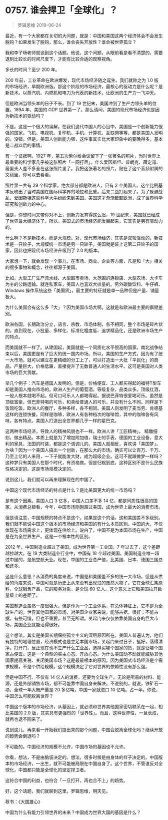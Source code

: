 # 0757. 谁会捍卫「全球化」？
> 罗辑思维
2019-06-24

最近，有一个大家都在关切的大问题，就是：中国和美国这两个经济体会不会发生脱钩？如果发生了脱钩，那么，谁会丧失开放性？谁会被世界孤立？

我和李子旸老师就谈到这个话题。他说，这个问题，从眼前看是看不清楚的，需要退到比较长的时间尺度下，才能有比较合适的观察视角。

多长的时间？至少 200 年。

200 年前，工业革命在欧洲爆发，现代市场经济随之诞生。我们就称之为 1.0 版的市场经济，早期欧洲版。那这个阶段的市场经济，最核心的驱动力是什么呢？是新技术。以蒸汽机、内燃机和电力为代表的新技术，让欧洲的生产力一飞冲天。

但是欧洲当领头羊的日子不长。到了 19 世纪末，美国冲到了生产力领头羊的位置。1894 年，美国的 GDP 世界第一了。那么请问，美国的现代市场经济也是因为新技术的驱动吗？

不是。这是一个很大的误解。在我们这代中国人的心目中，美国是一个创新能力很强的国家。飞机、电视机、复印机、手机、计算机、互联网等等，都是美国人发明的。没错。但是，美国人创新能力强，这件事其实比大家印象中的要晚得多，基本是二战以后的事情。

有一个证据啊。1927 年，第五次索尔维会议留下了一张著名的照片，当时世界上最重要的科学家几乎被这张照片「一网打尽」。什么爱因斯坦、普朗克、薛定谔、居里夫人差不多全在这张照片里了。我把这张著名的照片，贴在了这个音频附属的文稿里，你可以去看看。

照片里一共有 29 个科学家，绝大部分都是欧洲人，只有 2 个美国人。这个比例基本反映出了当时美国在国际科学界的地位和比重。后来二战打起来了。为了躲避战乱，爱因斯坦这些科学大牛纷纷来到美国，美国这才渐渐赶超欧洲，成了世界科学研究和创新力的中心。

但是，你想时间又带你对不上，创新力发育得这么迟，19 世纪末，美国就已经成了世界最大经济体了。所以，美国式的市场经济能发展起来，它其实是另有驱动力的。

什么啊？不是新技术，而是大规模。对，现代市场经济，其实是双轮驱动的。新技术是一只轮子，大规模统一市场是另一只轮子。美国就是装上这第二只轮子的国家，因此也把现代市场经济升级到了 2.0 的版本。

大家想一下，就会发现一个事儿，在市场、商业、企业等方面，凡是和「大」相关的很多事物和概念，往往都源于美国。

比如，大型工厂生产流水线、大型超市卖场、大范围的连锁店、大型农场、大卡车为主的公路运输。就连私家车，美国人也喜欢大排量的。另外碳酸饮料、牛仔裤、Windows 操作系统这些「美国货」，最主要的特征就是单一品种但是产量、销量极大。

为什么美国会有这么多「大」？因为美国市场大啊。这就是和欧洲最主要的禀赋差别。

欧洲各国，长期政治分立，语言、宗教、市场体制，各不相同，整个市场是碎片状的。直到现在，小批量、多样化、标准化程度低、追求精品化，还是欧洲市场生产的特点。

而美国就不一样了。从建国起，美国就是一个同质化水平很高的国家。南北战争结束以后，美国更是有了巨大的统一国内市场。所以，美国的生产方式，因为有了统一大市场，就可以建立在更精细的分工上了，可以打造出一大批「平民化」的商品，产量巨大，价格低廉，直接提升了无数普通人的生活水平。这可是美国对人类市场的巨大贡献。

举几个例子：汽车是德国人发明的。但是，价格便宜、工人都买得起的福特T型车却是美国人推向市场的。欧洲人生产的葡萄酒，等级复杂，品类众多。顶级红酒，一般人根本就喝不起。但可口可乐人人都喝得起。据说巴菲特很爱喝可乐。虽然是顶级富豪，但巴菲特喝的可乐，和卖给普通人的可乐，并没有什么不同。同样是下饭馆吃饭，欧洲人的餐厅，多种多样，各不相同。美国人则发明了麦当劳、肯德基这样的连锁快餐。同样是咖啡，欧洲人有各种档次的咖啡馆，其中的咖啡各有风味，各有特点。美国人打造出全世界都几乎一样的星巴克。

这两种市场经济，导致人的精神风貌也不一样。欧洲人讲「工匠精神」。 精雕细刻，做出精品，本质上就是为了增加附加值，瑞士的手表，德国的工业设备，意大利的家具，法国的时装，都是这个调调儿的。美国人就相反，喜欢讲「美国梦」。为啥？因为一个美国人搞出一个创新，在那么大的市场。确实可以让百万、千万、乃至上亿的人来用，一下子就能发大财，成为超级企业。这可不就跟做梦一样吗？这种梦只有美国人在那个时代，有资格做。但是归根到底，这种区别不是什么民族性格决定的。这是市场规模决定的。

说到这儿，我们就可以再来理解现在的中国了。

中国这个现代市场经济的特点是什么？是比美国更大的统一市场吗？

是有这个因素。美国人口 3 亿多，中国人口差不多 14 亿，都是同质性很高的国家。从消费总额看，今年，中国市场刚刚超过美国，成为世界上最大的消费市场。

但是请注意，中国规模的特点不是这个。如果是这个的话，这和美国差不多级别。我们就不能说中国这个版本的市场经济和美国的有什么本质区别。中国的大，不仅体现在市场需求上，更体现在供给上。说白了，中国不是为本国市场在生产，中国是在为全世界生产。这是一个根本性的区别。

2012 年，中国制造业超过了美国，成为世界第一工业国。7 年过去了，这个差距越拉越大。在 19 大类制造业行业中，中国有 18 个超过美国。美国制造业唯一超过中国的，是航空航天业。现在，中国的工业总产值，比美国、日本、德国三国总和还多。

这是什么意思？从消费的角度来说，中国是和美国差不多的统一大市场。但是从供给的角度来说，中国可就是历史上从来没有出现过的庞然大物了。它在全球汇集原料，全球销售产品，它的服务对象，是全球 60 亿人。这个意义上它和美国拉开数量级上的差距了。

美国制造业虽然一度很强大，但是作为一个工业体系，在总体特征上，它不是为全球生产的。世界其他国家的市场，对美国企业家来说，能够占据，很好；不能占据，有些可惜，但也不重要，甚至无所谓。关起门来仅仅依靠美国自身的巨大市场，美国企业就能活得很好。

这个想法，其实是美国长期保持孤立主义的深层原因所在。美国人普遍认为，他们有独特的地理位置，经济模式也是立足本国市场，关起门来过日子，挺好，落得清净。打开门，反正现在也不生产什么工业品，选择买哪个国家的货，就是让哪个国家占便宜。这是一个典型的买主心态、开放心态。为什么美国动不动就能威胁其他国家提高关税、关闭美国市场？这是最最根本的原因。因为美国式市场经济是个需求规模，不是个供给规模。这个规模决定了它对世界的依赖性没有那么强。

但是中国不行。不仅有 14 亿人的消费，还要为全球生产，无论是所需的材料、能源，还是外部销售市场，都不可能靠中国自身来解决。不说别的，就说，铁矿石一项，全球一年大概产量是 20 多亿吨，中国一家就进口 10 亿吨。占一半。你说，中国怎么可能脱离世界？

中国这个版本的市场经济，从基因上，就必须和世界其他国家密切联系在一起，相比美国的 2.0 版，其实具有更强烈的「世界性」。而且，这种世界性，一旦长成，就再也退不回来了。

说到这儿，再来看一开始我们提出来的那个问题，中国会脱离全球化吗？继续开放的趋势会倒退吗？

不可能的。中国经济的规模不允许，中国市场的基因也不允许。

你看，想法，不是由脑袋决定的。想法，很多时候是由身体的样子决定的。中国版本的市场经济，一出生，就不可能被局限在中国自身了。这个世界，不管谁反对全球化，中国都只能是全球化的坚定捍卫者。

这符合中国的利益，也符合「一旦打开，再也合不上」的趋势。

好，这个话题，我们就聊到这里。罗辑思维，明天见。

荐书：《大国雄心》

中国为什么有能力引领世界的未来？中国成为世界大国的基因是什么？
